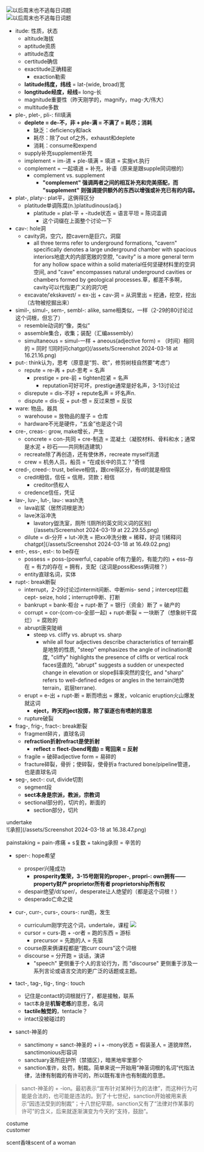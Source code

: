![以后周末也不逃每日词题](/assets/IMG_5322.PNG)  
![以后周末也不逃每日词题](/assets/IMG_5323.PNG)  
- itude: 性质，状态
    - altitude海拔
    - aptitude资质
    - attitude态度
    - certitude确信
    - exactitude正确精密
        - exaction勒索
    - **latitude纬度，纬线** = lat-(wide, broad)宽
    - **longtitude经度，经线**= long-长
    - magnitude重要性（昨天刚学的，magnify，mag-大/伟大）
    - multitude多数
- ple-, plet-, pli-: fill填满
    - **deplete = de-不，非 + ple-满 = 不满了 = 耗尽；消耗**
        - 缺乏：deficiency和lack
        - 耗尽：除了out of之外，exhaust和deplete
        - 消耗：consume和expend
    - supply补充supplement补充
    - implement = im-进 + ple-填满 = 填进 = 实施vt.执行
    - complement = 一起填进 = 补充，补语（原来是跟supple同词根的）
        - complement vs. supplement
            - **"complement" 强调两者之间的相互补充和完美搭配，而 "supplement" 则强调提供额外的东西以增强或补充已有的内容。**
- plat-, platy-: plat平，这俩得区分
    - platitude单调陈腐(n.)platitudinous(adj.)
        - platitude = plat-平 + -itude状态 = 语言平坦 = 陈词滥调
            - 这个词缀在上面整个讨论一下
- cav-: hole洞
    - cavity洞，空穴，腔cavern是巨穴，洞窟
        - all three terms refer to underground formations, "cavern" specifically denotes a large underground chamber with spacious interiors地底大的内部宽敞的空腔, "cavity" is a more general term for any hollow space within a solid material任何坚硬材料里的空洞空间, and "cave" encompasses natural underground cavities or chambers formed by geological processes.草，都差不多啊，cavity可以代指更广义的洞穴吧
    - excavate/ˈekskəveɪt/ = ex-出 + cav-洞 = 从洞里出 = 挖通，挖空，挖出（古物被挖掘出来）
- simil-, simul-, sem-, sembl-: alike, same相类似，一样（2-29的80讨论过这个词根，但忘了）
    - resemble动词的“像，类似”
    - assemble集合，收集；装配（汇编assembly）
    - simultaneous = simul-一样 + aneous(adjective form) = （时间）相同的 = 同时
    ![同时问chatgpt](/assets/Screenshot 2024-03-18 at 16.21.16.png)
- put-: think认为，思考（原意是“剪、砍”，修剪树枝自然要“考虑”）
    - repute = re-再 + put-思考 = 名声
        - prestige = pre-前 + tighten拉紧 = 名声
            - reputation可好可坏，prestige通常是好名声，3-13讨论过
    - disrepute = dis-不好 + repute名声 = 坏名声n.
    - dispute = dis-反 + put-想 = 反过来想 = 反驳
- ware: 物品，器具
    - warehouse = 放物品的屋子 = 仓库
    - hardware不光是硬件，“五金”也是这个词
- cre-, creas-: grow, make增长，产生
    - concrete = con-共同 + cre-制造 = 混凝土（凝胶材料、骨料和水；通常是水泥 + 砂石——共同制造建筑）
    - recreate除了再创造，还有使休养，recreate myself消遣
    - crew = 机务人员，船员 = “在成长中的员工？”奇怪
- cred-, creed-: trust, believe相信，跟cre得区分，有d的就是相信
    - credit相信，信任 = 信用，贷款；相信
        - creditor债权人
    - credence信任，凭证
- lav-, luv-, lut-, lau-: wash洗
    - lava岩浆（居然词根是洗）
    - lave沐浴冲洗
        - lavatory盥洗室，厕所
        ![厕所的英文同义词的区别](/assets/Screenshot 2024-03-19 at 22.29.55.png)
    - dilute = di-分开 + lut-冲洗 = 把xx冲洗分散 = 稀释，好词
    ![稀释问chatgpt](/assets/Screenshot 2024-03-18 at 16.49.02.png)
- ent-, ess-, est-: to be存在
    - possess = poss-(powerful, capable of有力量的，有能力的) + ess-存在 = 有力的存在 = 拥有，支配（这词是poss和ess俩词根？）
    - entity直球名词，实体
- rupt-: break断裂
    - interrupt，2-29讨论过intermit间断、中断mis- send；intercept拦截cept- seize, hold；interrupt中断、打断
    - bankrupt = bank-柜台 + rupt-断了 = 银行（资金）断了 = 破产的
    - corrupt = cor-(com-co-全部一起) + rupt-断裂 = 一块断了（想象树干腐烂） = 腐败的
    - abrupt唐突陡峭
        - steep vs. cliffy vs. abrupt vs. sharp
            - while all four adjectives describe characteristics of terrain都是地势的性质, "steep" emphasizes the angle of inclination坡度, "cliffy" highlights the presence of cliffs or vertical rock faces竖直的, "abrupt" suggests a sudden or unexpected change in elevation or slope斜率突然的变化, and "sharp" refers to well-defined edges or angles in the terrain(地势terrain，岩层terrane).
    - erupt = e-出 + rupt-断 = 断而喷出 = 爆发，volcanic eruption火山爆发就这词
        - **eject，昨天的ject投掷，除了驱逐也有喷射的意思**
    - rupture破裂
- frag-, frig-, fract-: break断裂
    - fragment碎片，直球名词
    - **refraction折射refract是使折射**
        - **reflect = flect-(bend弯曲) = 弯回来 = 反射**
    - fragile = 破碎adjective form = 易碎的
    - fracture碎裂，骨折；使碎裂，使骨折a fractured bone/pipeline管道，也是直球名词
- seg-, sect-: cut, divide切割
    - segment段
    - **sect本身是宗派，教派，宗教词**
    - sectional部分的，切片的，断面的
        - section部分，切片

undertake  
![承担](/assets/Screenshot 2024-03-18 at 16.38.47.png)

painstaking = pain-疼痛 + s复数 + taking承担 = 辛苦的

- sper-: hope希望
    - prosper兴隆成功
        - **prosperity繁荣，3-15号刚背的proper-, propri-: own拥有——property财产 proprietor所有者 proprietorship所有权**
    - despair绝望/dɪˈsper/，desperate让人绝望的（都是这个词根！）
    - desperado亡命之徒
- cur-, curr-, curs-, cours-: run跑，发生
    - curriculum刚学完这个词，undertale，课程
    ![](/assets/IMG_5366.JPG)
    - cursor = curs-跑 + -or者 = 跑的东西 = 游标
        - precursor = 先跑的人 = 先驱
    - course原来俩课程都是“跑curr cours”这个词根
    - discourse = 分开跑 = 谈话，演讲
        - "speech" 更侧重于个人的言论行为，而 "discourse" 更侧重于涉及一系列言论或语言交流的更广泛的话题或主题。
- tact-, tag-, tig-, ting-: touch
    - 记住是contact的词根就行了，都是接触，联系
    - tact本身是**机智老练**的意思，名词
    - **tactile触觉的**，tentacle？
    - intact没被碰过的

- sanct-神圣的
    - sanctimony = sanct-神圣的 + i + -mony状态 = 假装圣人 = 道貌岸然，sanctimonious形容词  
    - sanctuary圣所庇护所（禁猎区），暗黑地牢里那个
    - sanction准许，处罚，制裁。简单来说一开始用“神圣词根的名词”代指法律，法律有制裁的有许可的，所以既有准许也有制裁的意思。
>sanct-神圣的 + -ion。最初表示“宣布针对某种行为的法律”，而这种行为可能是合法的，也可能是违法的。到了十七世纪，sanction开始被用来表示“因违法受到的制裁”；十八世纪早期，sanction又有了“法律对作某事的许可”的含义，后来就逐渐演变为今天的“支持，鼓励”。

costume  
customer

scent香味scent of a woman

